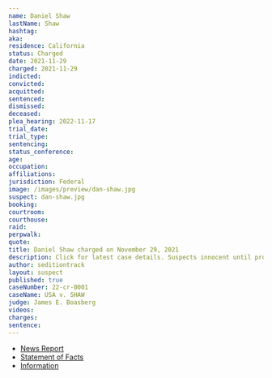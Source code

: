 ```yaml
---
name: Daniel Shaw
lastName: Shaw
hashtag:
aka:
residence: California
status: Charged
date: 2021-11-29
charged: 2021-11-29
indicted:
convicted:
acquitted:
sentenced:
dismissed:
deceased:
plea_hearing: 2022-11-17
trial_date:
trial_type:
sentencing:
status_conference:
age:
occupation:
affiliations:
jurisdiction: Federal
image: /images/preview/dan-shaw.jpg
suspect: dan-shaw.jpg
booking:
courtroom:
courthouse:
raid:
perpwalk:
quote:
title: Daniel Shaw charged on November 29, 2021
description: Click for latest case details. Suspects innocent until proven guilty.
author: seditiontrack
layout: suspect
published: true
caseNumber: 22-cr-0001
caseName: USA v. SHAW
judge: James E. Boasberg
videos:
charges:
sentence:
---
```

- [News Report](https://patch.com/california/petaluma/sonoma-county-man-charged-u-s-capitol-breach)
- [Statement of Facts](https://www.justice.gov/usao-dc/case-multi-defendant/file/1459181/download)
- [Information](https://extremism.gwu.edu/sites/g/files/zaxdzs2191/f/Daniel%20Shaw%20Information.pdf)
